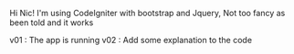 Hi Nic! 
I'm using CodeIgniter with bootstrap and Jquery, 
Not too fancy as been told and it works


v01 : The app is running
v02 : Add some explanation to the code